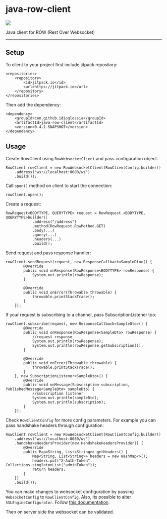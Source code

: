 # java-row-client
[![](https://jitpack.io/v/idioglossia/java-row-client.svg)](https://jitpack.io/#idioglossia/java-row-client)

Java client for ROW (Rest Over Websocket)

---

## Setup

To client to your project first include jitpack repository:

```
<repositories>
    <repository>
        <id>jitpack.io</id>
        <url>https://jitpack.io</url>
    </repository>
</repositories>
```

Then add the dependency:

```
<dependency>
    <groupId>com.github.idioglossia</groupId>
	<artifactId>java-row-client</artifactId>
    <version>0.4.1-SNAPSHOT</version>
</dependency>
```

## Usage

Create RowClient using `RowWebsocketClient` and pass configuration object.

```
RowClient rowClient = new RowWebsocketClient(RowClientConfig.builder()
    .address("ws://localhost:8080/ws")
    .build());
```

Call `open()` method on client to start the connection:

```
rowClient.open();
```

Create a request:

```
RowRequest<BODYTYPE, QUERYTYPE> request = RowRequest.<BODYTYPE, QUERYTYPE>builder()
            .address("/address")
            .method(RowRequest.RowMethod.GET)
            .body(...)
            .query(...)
            .headers(...)
            .build();
```

Send request and pass response handler:

```
rowClient.sendRequest(request, new ResponseCallback<SampleDto>() {
        @Override
        public void onResponse(RowResponse<BODYTYPE> rowResponse) {
            System.out.println(rowResponse);
        }

        @Override
        public void onError(Throwable throwable) {
            throwable.printStackTrace();
        }
    });
```

If your request is subscribing to a channel, pass SubscriptionListener too:

```
rowClient.subscribe(request, new ResponseCallback<SampleDto>() {
        @Override
        public void onResponse(RowResponse<SampleDto> rowResponse) {
            //request response
            System.out.println(rowResponse);
            System.out.println(rowResponse.getSubscription());
        }

        @Override
        public void onError(Throwable throwable) {
            throwable.printStackTrace();
        }
    }, new SubscriptionListener<SampleDto>() {
        @Override
        public void onMessage(Subscription subscription, PublishedMessage<SampleDto> sampleDto) {
            //subscription listener
            System.out.println(sampleDto);
            System.out.println(subscription);
        }
    });
```

Check `RowClientConfig` for more config parameters. For example you can pass handshake headers through configuration:

```
RowClient rowClient = new RowWebsocketClient(RowClientConfig.builder()
    .address("ws://localhost:8080/ws")
    .handshakeHeadersProvider(new HandshakeHeadersProvider() {
        @Override
        public Map<String, List<String>> getHeaders() {
            Map<String, List<String>> headers = new HashMap<>();
            headers.put("X-Auth-Token", Collections.singletonList("adminToken"));
            return headers;
        }
    })
    .build());
```

You can make changes to websocket configuration by passing `WebsocketConfig` to `RowClientConfig`. Also, its possible to alter `SSLEngineConfigurator`. Follow [this documentation](https://tyrus-project.github.io/documentation/1.13.1/user-guide.html#d0e1128).

Then on server side the websocket can be validated.
